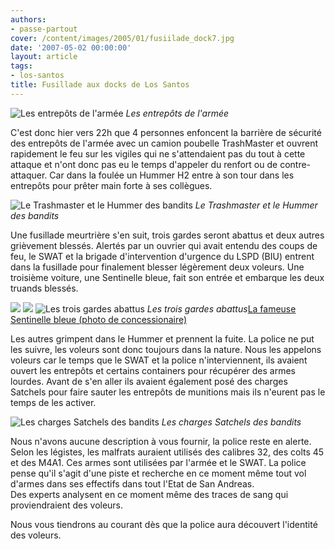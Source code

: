 ```yaml
---
authors:
- passe-partout
cover: /content/images/2005/01/fusiilade_dock7.jpg
date: '2007-05-02 00:00:00'
layout: article
tags:
- los-santos
title: Fusillade aux docks de Los Santos
---
```



![Les entrepôts de l'armée](/content/images/2005/01/fusiilade_dock7.jpg)
_Les entrepôts de l'armée_

C'est donc hier vers 22h que 4 personnes enfoncent la barrière de sécurité des entrepôts de l'armée avec un camion poubelle TrashMaster et ouvrent rapidement le feu sur les vigiles qui ne s'attendaient pas du tout à cette attaque et n'ont donc pas eu le temps d'appeler du renfort ou de contre-attaquer. Car dans la foulée un Hummer H2 entre à son tour dans les entrepôts pour prêter main forte à ses collègues.

![Le Trashmaster et le Hummer des bandits](/content/images/2005/01/fusiilade_dock4.jpg)
_Le Trashmaster et le Hummer des bandits_

Une fusillade meurtrière s'en suit, trois gardes seront abattus et deux autres grièvement blessés. Alertés par un ouvrier qui avait entendu des coups de feu, le SWAT et la brigade d'intervention d'urgence du LSPD (BIU) entrent dans la fusillade pour finalement blesser légèrement deux voleurs. Une troisième voiture, une Sentinelle bleue, fait son entrée et embarque les deux truands blessés.

![](/content/images/2005/01/fusiilade_dock.jpg)
![](/content/images/2005/01/fusiilade_dock1.jpg)
![Les trois gardes abattus](/content/images/2005/01/fusiilade_dock2.jpg)
_Les trois gardes abattus_[La fameuse Sentinelle bleue (photo de concessionaire)](/content/images/2005/01/fusiilade_dock6.jpg)

Les autres grimpent dans le Hummer et prennent la fuite. La police ne put les suivre, les voleurs sont donc toujours dans la nature. Nous les appelons voleurs car le temps que le SWAT et la police n'interviennent, ils avaient ouvert les entrepôts et certains containers pour récupérer des armes lourdes. Avant de s'en aller ils avaient également posé des charges Satchels pour faire sauter les entrepôts de munitions mais ils n'eurent pas le temps de les activer.

![Les charges Satchels des bandits](/content/images/2005/01/fusiilade_dock5.jpg)
_Les charges Satchels des bandits_

Nous n'avons aucune description à vous fournir, la police reste en alerte. Selon les légistes, les malfrats auraient utilisés des calibres 32, des colts 45 et des M4A1. Ces armes sont utilisées par l'armée et le SWAT. La police pense qu'il s'agit d'une piste et recherche en ce moment même tout vol d'armes dans ses effectifs dans tout l'Etat de San Andreas.  
Des experts analysent en ce moment même des traces de sang qui proviendraient des voleurs.

Nous vous tiendrons au courant dès que la police aura découvert l'identité des voleurs.